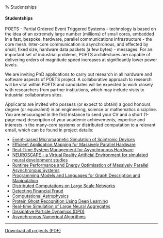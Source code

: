 % Studentships

#### Studentships

POETS - Partial Ordered Event Triggered Systems - technology is based on the idea of an extremely large number (millions) of small cores, embedded in a fast, bespoke, hardware, parallel communications infrastructure - the core mesh. Inter-core communication is asynchronous, and effected by small, fixed size, hardware data packets (a few bytes) - messages. For an important set of industrial problems, POETS architectures are capable of delivering orders of magnitude speed increases at significantly lower power levels. 

We are inviting PhD applications to carry out research in all hardware and software aspects of POETS project. A collaborative approach to research will be vital within POETS and candidates will be expected to work closely with researchers from partner institutions, which may include visits to industrial collaborators sites.

Applicants are invited who possess (or expect to obtain) a good honours degree (or equivalent) in an engineering, science or mathematics discipline. You are encouraged in the first instance to send your CV and a short (1-page max) description of your academic achievements, expertise and interests in the many-core systems or distributed computation to a relevant email, which can be found in project details:

* [Event-based Micromagnetic Simulation of Spintronic Devices](/applications/#event-based-micromagnetic-simulation-of-spintronic-devices)
* [Efficient Application Mapping for Massively Parallel Hardware](/applications/#efficient-application-mapping-for-massively-parallel-hardware)
* [Real-Time System Management for Asynchronous Hardware](/applications/#real-time-system-management-for-asynchronous-hardware)
* [NEUROSCAPE - a Virtual Reality Artificial Environment for simulated neural development studies](/applications/#neuroscape---a-virtual-reality-artificial-environment-for-simulated-neural-development-studies)
* [Runtime Performance and Energy Optimisation of Massively Parallel Asynchronous Systems](/applications/#runtime-performance-and-energy-optimisation-of-massively-parallel-asynchronous-systems)
* [Programming Models and Languages for Graph Description and Manipulation](/applications/#programming-models-and-languages-for-graph-description-and-manipulation)
* [Distributed Computations on Large Scale Networks](/applications/#distributed-computations-on-large-scale-networks)
* [Detecting Financial Fraud](/applications/#detecting-financial-fraud)
* [Computational Astrophysics](/applications/#computational-astrophysics)
* [Protein Ghost Recognition Using Deep Learning](/applications/#protein-ghost-recognition-using-deep-learning)
* [Real-time Simulation of Large Neural Aggregates](/applications/#real-time-simulation-of-large-neural-aggregates)
* [Dissipative Particle Dynamics (DPD)](/applications/#dissipative-particle-dynamics-dpd)
* [Asynchronous Numerical Algorithms](/applications/#asynchronous-numerical-algorithms)

<hr/>

[Download all projects (PDF)](/download/PhDsv2.pdf)

&nbsp;

&nbsp;
